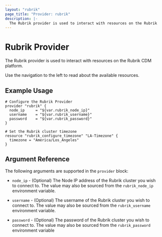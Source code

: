 ```yaml
---
layout: "rubrik"
page_title: "Provider: rubrik"
description: |-
  The Rubrik provider is used to interact with resources on the Rubrik CDM platform.
---
```


# Rubrik Provider

The Rubrik provider is used to interact with resources on the Rubrik CDM platform.

Use the navigation to the left to read about the available resources.

## Example Usage

```hcl
# Configure the Rubrik Provider
provider "rubrik" {
  node_ip     = "${var.rubrik_node_ip}"
  username    = "${var.rubrik_username}"
  password    = "${var.rubrik_password}"
}

# Set the Rubrik cluster timezone
resource "rubrik_configure_timezone" "LA-Timezone" {
  timezone = "America/Los_Angeles"
}
```

## Argument Reference

The following arguments are supported in the `provider` block:

* `node_ip` - (Optional) The Node IP address of the Rubrik cluster
  you wish to connect to. The value may also be sourced from the `rubrik_node_ip`
  environment variable.

* `username` - (Optional) The username of the Rubrik cluster
  you wish to connect to. The value may also be sourced from the `rubrik_username`
  environment variable.

* `password` - (Optional) The password of the Rubrik cluster
  you wish to connect to. The value may also be sourced from the `rubrik_password`
  environment variable

